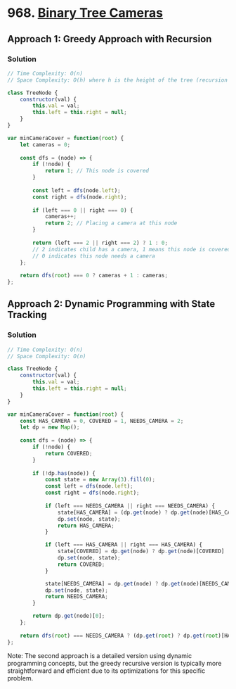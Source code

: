 # 968. [Binary Tree Cameras](https://leetcode.com/problems/binary-tree-cameras/)

## Approach 1: Greedy Approach with Recursion

### Solution
```javascript
// Time Complexity: O(n)
// Space Complexity: O(h) where h is the height of the tree (recursion stack)

class TreeNode {
    constructor(val) {
        this.val = val;
        this.left = this.right = null;
    }
}

var minCameraCover = function(root) {
    let cameras = 0;
    
    const dfs = (node) => {
        if (!node) {
            return 1; // This node is covered
        }
        
        const left = dfs(node.left);
        const right = dfs(node.right);
        
        if (left === 0 || right === 0) {
            cameras++;
            return 2; // Placing a camera at this node
        }
        
        return (left === 2 || right === 2) ? 1 : 0;
        // 2 indicates child has a camera, 1 means this node is covered
        // 0 indicates this node needs a camera
    };
    
    return dfs(root) === 0 ? cameras + 1 : cameras;
};
```

## Approach 2: Dynamic Programming with State Tracking

### Solution
```javascript
// Time Complexity: O(n)
// Space Complexity: O(n)

class TreeNode {
    constructor(val) {
        this.val = val;
        this.left = this.right = null;
    }
}

var minCameraCover = function(root) {
    const HAS_CAMERA = 0, COVERED = 1, NEEDS_CAMERA = 2;
    let dp = new Map();
    
    const dfs = (node) => {
        if (!node) {
            return COVERED;
        }
        
        if (!dp.has(node)) {
            const state = new Array(3).fill(0);
            const left = dfs(node.left);
            const right = dfs(node.right);
            
            if (left === NEEDS_CAMERA || right === NEEDS_CAMERA) {
                state[HAS_CAMERA] = (dp.get(node) ? dp.get(node)[HAS_CAMERA] : 0) + 1;
                dp.set(node, state);
                return HAS_CAMERA;
            }

            if (left === HAS_CAMERA || right === HAS_CAMERA) {
                state[COVERED] = dp.get(node) ? dp.get(node)[COVERED] : 0;
                dp.set(node, state);
                return COVERED;
            }

            state[NEEDS_CAMERA] = dp.get(node) ? dp.get(node)[NEEDS_CAMERA] : 0;
            dp.set(node, state);
            return NEEDS_CAMERA;
        }

        return dp.get(node)[0];
    };
    
    return dfs(root) === NEEDS_CAMERA ? (dp.get(root) ? dp.get(root)[HAS_CAMERA] : 0) + 1 : (dp.get(root) ? dp.get(root)[HAS_CAMERA] : 0);
};
```

Note: The second approach is a detailed version using dynamic programming concepts, but the greedy recursive version is typically more straightforward and efficient due to its optimizations for this specific problem.



